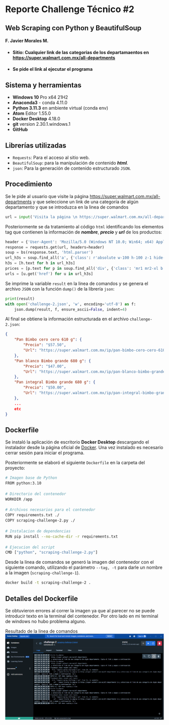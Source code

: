 # Reporte Challenge Técnico #2
## Web Scraping con Python y BeautifulSoup

#### F. Javier Morales M.

- #### Sitio: Cualquier link de las categorias de los departamaentos en https://super.walmart.com.mx/all-departments

- #### Se pide el link al ejecutar el programa

## Sistema y herramientas
- **Windows 10** Pro x64 21H2
- **Anaconda3** - conda 4.11.0
- **Python 3.11.3** en ambiente virtual (conda env)
- **Atom** Editor 1.55.0
- **Docker Desktop** 4.18.0
- **git** version 2.30.1.windows.1
- **GitHub**

## Librerías utilizadas
- `Requests`: Para el acceso al sitio web.
- `BeautifulSoup`:  para la manipulación de contenido ***html***.
- `json`: Para la generación de contenido estructurado `JSON`.


## Procedimiento
Se le pide al usuario que visite la página https://super.walmart.com.mx/all-departments y que seleccione un link de una categoría de algún departamento y que se introduzca en la linea de comandos
```python
url = input('Visita la página \n https://super.walmart.com.mx/all-departments \n y selecciona el link de una categoría de algún departamento. Copia el link y pegao a continuación: \n')
```

Posteriormente se da tratamiento al código `html` identificando los elementos tag que contienen la información de ***nombre***, ***precio*** y ***url*** de los productos:

```python
header = {'User-Agent': 'Mozilla/5.0 (Windows NT 10.0; Win64; x64) AppleWebKit/537.36 (KHTML, like Gecko) Chrome/58.0.3029.110 Safari/537.36 Edge/16.16299'}
response = requests.get(url, headers=header)
soup = bs(response.text, 'html.parser')
url_h3s = soup.find_all('a', {'class': r'absolute w-100 h-100 z-1 hide-sibling-opacity'})
h3s = [h.text for h in url_h3s]
prices = [p.text for p in soup.find_all('div', {'class': 'mr1 mr2-xl b black lh-copy f5 f4-l'})]
urls = [u.get('href') for u in url_h3s]
```

Se imprime la variable `result` en la linea de comandos y se genera el archivo `JSON` con la función `dump()` de la librería `json`:

```python
print(result)
with open('challenge-2.json', 'w', encoding='utf-8') as f:
    json.dump(result, f, ensure_ascii=False, indent=4)

```

Al final se obtiene la información estructurada en el archivo `challenge-2.json`:

```json
{
    "Pan Bimbo cero cero 610 g": {
        "Precio": "$57.50",
        "Url": "https://super.walmart.com.mx/ip/pan-bimbo-cero-cero-610-g/00750103046709"
    },
    "Pan blanco Bimbo grande 680 g": {
        "Precio": "$47.00",
        "Url": "https://super.walmart.com.mx/ip/pan-blanco-bimbo-grande-680-g/00750100011120"
    },
    "Pan integral Bimbo grande 680 g": {
        "Precio": "$50.00",
        "Url": "https://super.walmart.com.mx/ip/pan-integral-bimbo-grande-680-g/00750100011145"
    },
    ...
    etc
}
```

## Dockerfile
Se instaló la aplicación de escritorio **Docker Desktop** descargando el instalador desde la página oficial de [Docker](https://www.docker.com/). Una vez instalado es necesario cerrar sesión para iniciar el programa.

Posteriormente se elaboró el siguiente `Dockerfile` en la carpeta del proyecto:

```bash
# Imagen base de Python
FROM python:3.10

# Directorio del contenedor
WORKDIR /app

# Archivos necesarios para el contenedor
COPY requirements.txt ./
COPY scraping-challenge-2.py ./

# Instalacion de dependencias
RUN pip install --no-cache-dir -r requirements.txt

# Ejecucion del script
CMD ["python", "scraping-challenge-2.py"]

```

Desde la linea de comandos se generó la imagen del contenedor con el siguiente comando, utilizando el parámetro `--tag, -t` para darle un nombre a la imagen (`scraping-challenge-1`).

```bash
docker build -t scraping-challenge-2 .
```

## Detalles del Dockerfile
Se obtuvieron errores al correr la imagen ya que al parecer no se puede introducir texto en la terminal del contenedor. Por otro lado en mi terminal de windows no hubo problema alguno.

Resultado de la linea de comandos
![container-challenge-1A.png](container-challenge-2A.png)
